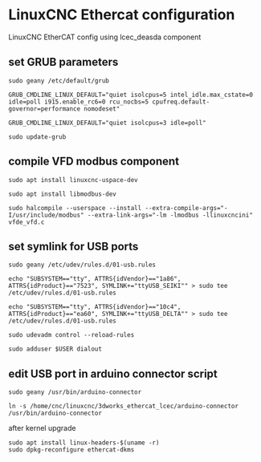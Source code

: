 # LinuxCNC Ethercat configuration

LinuxCNC EtherCAT config using lcec_deasda component

## set GRUB parameters
```
sudo geany /etc/default/grub

GRUB_CMDLINE_LINUX_DEFAULT="quiet isolcpus=5 intel_idle.max_cstate=0 idle=poll i915.enable_rc6=0 rcu_nocbs=5 cpufreq.default-governor=performance nomodeset"

GRUB_CMDLINE_LINUX_DEFAULT="quiet isolcpus=3 idle=poll"

sudo update-grub
```

## compile VFD modbus component
```
sudo apt install linuxcnc-uspace-dev

sudo apt install libmodbus-dev

sudo halcompile --userspace --install --extra-compile-args="-I/usr/include/modbus" --extra-link-args="-lm -lmodbus -llinuxcncini" vfde_vfd.c
```
## set symlink for USB ports
```
sudo geany /etc/udev/rules.d/01-usb.rules

echo "SUBSYSTEM=="tty", ATTRS{idVendor}=="1a86", ATTRS{idProduct}=="7523", SYMLINK+="ttyUSB_SEIKI"" > sudo tee /etc/udev/rules.d/01-usb.rules

echo "SUBSYSTEM=="tty", ATTRS{idVendor}=="10c4", ATTRS{idProduct}=="ea60", SYMLINK+="ttyUSB_DELTA"" > sudo tee /etc/udev/rules.d/01-usb.rules

sudo udevadm control --reload-rules

sudo adduser $USER dialout
```
## edit USB port in arduino connector script
```
sudo geany /usr/bin/arduino-connector

ln -s /home/cnc/linuxcnc/3dworks_ethercat_lcec/arduino-connector /usr/bin/arduino-connector
```

after kernel upgrade
```
sudo apt install linux-headers-$(uname -r)
sudo dpkg-reconfigure ethercat-dkms
```
